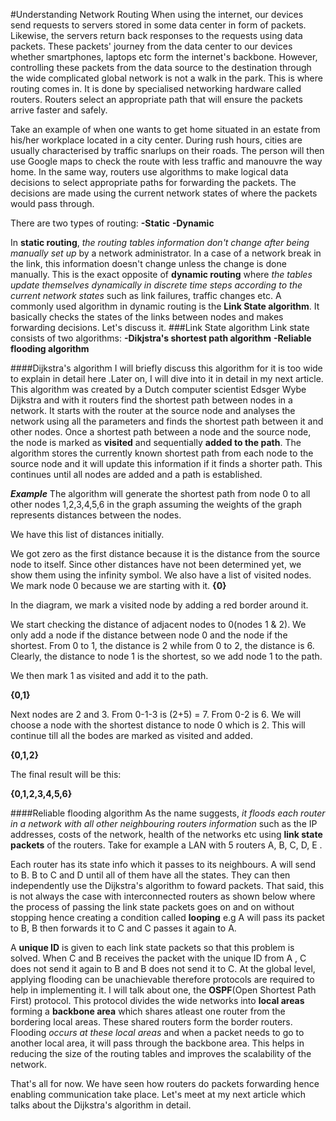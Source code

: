 #Understanding Network Routing
When using the internet, our devices send requests to servers stored in some data center in form of packets. Likewise, the servers return back responses to the requests using data packets.
These packets' journey from the data center to our devices whether smartphones, laptops etc form the internet's backbone.
However, controlling these packets from the data source to the destination through the wide complicated global network is not a walk in the park.
This is where routing comes in. It is done by specialised networking hardware called routers.
Routers select an appropriate path that will ensure the packets arrive faster and safely.

Take an example of when one wants to get home situated in an estate from his/her workplace located in a city center. During rush hours, cities are usually characterised by traffic snarlups on their roads. The person will then use Google maps to check the route with less traffic and manouvre the way home.
In the same way, routers use algorithms to make logical data decisions to select appropriate paths for forwarding the packets. The decisions are made using the current network states of where the packets would pass through.

There are two types of routing:
**-Static**
**-Dynamic**

In **static routing**, *the routing tables information don't change after being manually set up* by a network administrator. In a case of a network break in the link, this information doesn't change unless the change is done manually.
This is the exact opposite of **dynamic routing** where *the tables update themselves dynamically in discrete time steps according to the current network states* such as link failures, traffic changes etc.
A commonly used algorithm in dynamic routing is the **Link State algorithm**. It basically checks the states of the links between nodes and makes forwarding decisions.
Let's discuss it.
###Link State algorithm
Link state consists of two algorithms:
**-Dikjstra's shortest path algorithm**
**-Reliable flooding algorithm**

####Dijkstra's algorithm
I will briefly discuss this algorithm for it is too wide to explain in detail here .Later on, I will dive into it in detail in my next article.
This algorithm was created by a Dutch computer scientist Edsger Wybe Dijkstra and with it routers find the shortest path between nodes in a network.
It starts with the router at the source node and analyses the network using all the parameters and finds the shortest path between it and other nodes.
Once a shortest path between a node and the source node, the node is marked as **visited** and sequentially **added to the path**.
The algorithm stores the currently known shortest path from each node to the source node and it will update this information if it finds a shorter path.
This continues until all nodes are added and a path is established.

  ***Example***
The algorithm will generate the shortest path from node 0 to all other nodes 1,2,3,4,5,6 in the graph assuming the weights of the graph represents distances between the nodes.

We have this list of distances initially.


We got zero as the first distance because it is the distance from the source node to itself.
Since other distances have not been determined yet, we show them using the infinity symbol.
We also have a list of visited nodes. We mark node 0 because we are starting with it. 
**{0}**

In the diagram, we mark a visited node by adding a red border around it.


We start checking the distance of adjacent nodes to 0(nodes 1 & 2).
We only add a node if the distance between node 0 and the node if the shortest.
From 0 to 1, the distance is 2 while from 0 to 2, the distance is 6. Clearly, the distance to node 1 is the shortest, so we add node 1 to the path.

We then mark 1 as visited and add it to the path.

**{0,1}**


Next nodes are 2 and 3. 
From 0-1-3 is (2+5) = 7.
From 0-2 is 6.
We will choose a node with the shortest distance to node 0 which is 2.
 This will continue till all the bodes are marked as visited and added.



**{0,1,2}**

The final result will be this:


**{0,1,2,3,4,5,6}**

####Reliable flooding algorithm
As the name suggests, *it floods each router in a network with all other neighbouring routers information* such as the IP addresses, costs of the network, health of the networks etc using **link state packets** of the routers.
 Take for example a LAN with 5 routers A, B, C, D, E .

Each router has its state info which it passes to its neighbours. A will send to B. B to C and D until all of them have all the states.
They can then independently use the Dijkstra's algorithm to foward packets.
That said, this is not always the case with interconnected routers as shown below where the process of passing the link state packets goes on and on without stopping hence creating a condition called **looping** e.g A will pass its packet to B, B then forwards it to C and C passes it again to A.

A **unique ID** is given to each link state packets so that this problem is solved.
When C and B receives the packet with the unique ID from A , C does not send it again to B and B does not send it to C.
At the global level, applying flooding can be unachievable therefore protocols are required to help in implementing it.
I will talk about one, the **OSPF**(Open Shortest Path First) protocol.
This protocol divides the wide networks into **local areas** forming a **backbone area** which shares atleast one router from the bordering local areas. These shared routers form the border routers.
Flooding *occurs at these local areas* and when a packet needs to go to another local area, it will pass through the backbone area.
This helps in reducing the size of the routing tables and improves the scalability of the network.


That's all for now. We have seen how routers do packets forwarding hence enabling communication take place. Let's meet at my next article which talks about the Dijkstra's algorithm in detail.
